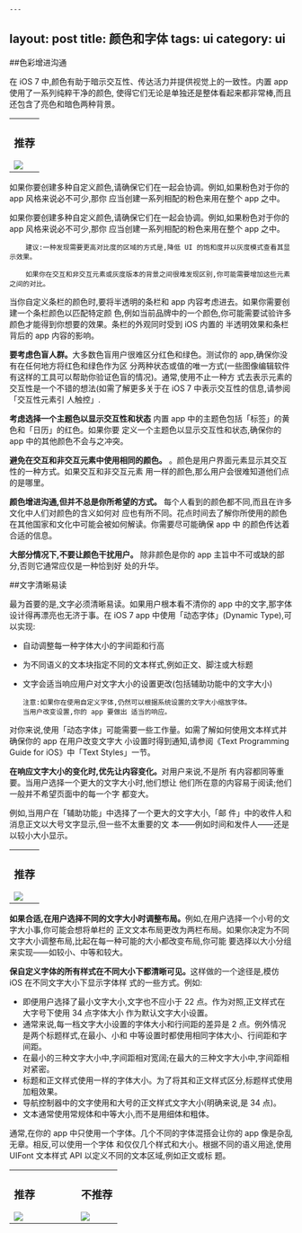 	---
layout: post
title: 颜色和字体
tags: ui
category: ui
---

##色彩增进沟通
在 iOS 7 中,颜色有助于暗示交互性、传达活力并提供视觉上的一致性。内置 app 使用了一系列纯粹干净的颜色, 使得它们无论是单独还是整体看起来都非常棒,而且还包含了亮色和暗色两种背景。
<table align="center">
<tr>
	<td>
	<h3 align="center">推荐</h3>
	<img src="https://developer.apple.com/library/ios/documentation/userexperience/conceptual/mobilehig/Art/color_family_a_2x.png"/>
	</td>
</tr>
</table>

如果你要创建多种自定义颜色,请确保它们在一起会协调。例如,如果粉色对于你的 app 风格来说必不可少,那你 应当创建一系列相配的粉色来用在整个 app 之中。如果你要创建多种自定义颜色,请确保它们在一起会协调。例如,如果粉色对于你的 app 风格来说必不可少,那你 应当创建一系列相配的粉色来用在整个 app 之中。					建议:一种发现需要更高对比度的区域的方式是,降低 UI 的饱和度并以灰度模式查看其显示效果。
		如果你在交互和非交互元素或灰度版本的背景之间很难发现区别,你可能需要增加这些元素之间的对比。
当你自定义条栏的颜色时,要将半透明的条栏和 app 内容考虑进去。如果你需要创建一个条栏颜色以匹配特定颜 色,例如当前品牌中的一个颜色,你可能需要试验许多颜色才能得到你想要的效果。条栏的外观同时受到 iOS 内置的 半透明效果和条栏背后的 app 内容的影响。
<b>要考虑色盲人群。</b>大多数色盲用户很难区分红色和绿色。测试你的 app,确保你没有在任何地方将红色和绿色作为区 分两种状态或值的唯一方式(一些图像编辑软件有这样的工具可以帮助你验证色盲的情况)。通常,使用不止一种方 式去表示元素的交互性是一个不错的想法(如需了解更多关于在 iOS 7 中表示交互性的信息,请参阅「交互性元素引 人触控」.
<b>考虑选择一个主题色以显示交互性和状态</b>	内置 app 中的主题色包括「标签」的黄色和「日历」的红色。如果你要 定义一个主题色以显示交互性和状态,确保你的 app 中的其他颜色不会与之冲突。	

<b>避免在交互和非交互元素中使用相同的颜色。</b>	。颜色是用户界面元素显示其交互性的一种方式。如果交互和非交互元素 用一样的颜色,那么用户会很难知道他们点的是哪里。	

<b>颜色增进沟通,但并不总是你所希望的方式。</b>	每个人看到的颜色都不同,而且在许多文化中人们对颜色的含义如何对 应也有所不同。花点时间去了解你所使用的颜色在其他国家和文化中可能会被如何解读。你需要尽可能确保 app 中 的颜色传达着合适的信息。	

<b>大部分情况下,不要让颜色干扰用户。</b>	除非颜色是你的 app 主旨中不可或缺的部分,否则它通常应仅是一种恰到好 处的升华。

##文字清晰易读

最为首要的是,文字必须清晰易读。如果用户根本看不清你的 app 中的文字,那字体设计得再漂亮也无济于事。在 iOS 7 app 中使用「动态字体」(Dynamic Type),可以实现:
-  自动调整每一种字体大小的字间距和行高
-   为不同语义的文本块指定不同的文本样式,例如正文、脚注或大标题
-   文字会适当响应用户对文字大小的设置更改(包括辅助功能中的文字大小)

		注意:如果你在使用自定义字体,仍然可以根据系统设置的文字大小缩放字体。
		当用户改变设置,你的 app 要做出 适当的响应。


对你来说,使用「动态字体」可能需要一些工作量。如需了解如何使用文本样式并确保你的 app 在用户改变文字大 小设置时得到通知,请参阅《Text Programming Guide for iOS》中「Text Styles」一节。	
<b>在响应文字大小的变化时,优先让内容变化。</b>对用户来说,不是所 有内容都同等重要。当用户选择一个更大的文字大小时,他们想让 他们所在意的内容易于阅读;他们一般并不希望页面中的每一个字 都变大。例如,当用户在「辅助功能」中选择了一个更大的文字大小,「邮 件」中的收件人和消息正文以大号文字显示,但一些不太重要的文 本——例如时间和发件人——还是以较小大小显示。
<table align="center">
<tr>
	<td>
	<h3 align="center">推荐</h3>
	<img src="https://developer.apple.com/library/ios/documentation/userexperience/conceptual/mobilehig/Art/mail_message_axlarge_2x.png"/>
	</td>
</tr>
</table><b>如果合适,在用户选择不同的文字大小时调整布局。</b>例如,在用户选择一个小号的文字大小事,你可能会想将单栏的 正文文本布局更改为两栏布局。如果你决定为不同文字大小调整布局,比起在每一种可能的大小都改变布局,你可能 要选择以大小分组来实现——如较小、中等和较大。<b>保自定义字体的所有样式在不同大小下都清晰可见。</b>这样做的一个途径是,模仿 iOS 在不同文字大小下显示字体样 式的一些方式。例如:

- 即便用户选择了最小文字大小,文字也不应小于 22 点。作为对照,正文样式在大字号下使用 34 点字体大小 作为默认文字大小设置。
- 通常来说,每一档文字大小设置的字体大小和行间距的差异是 2 点。例外情况是两个标题样式,在最小、小和 中等设置时都使用相同字体大小、行间距和字间距。
- 在最小的三种文字大小中,字间距相对宽阔;在最大的三种文字大小中,字间距相对紧密。
- 标题和正文样式使用一样的字体大小。为了将其和正文样式区分,标题样式使用加粗效果。
- 导航控制器中的文字使用和大号的正文样式文字大小(明确来说,是 34 点)。
- 文本通常使用常规体和中等大小,而不是用细体和粗体。

通常,在你的 app 中只使用一个字体。几个不同的字体混搭会让你的 app 像是杂乱无章。相反,可以使用一个字体 和仅仅几个样式和大小。根据不同的语义用途,使用 UIFont 文本样式 API 以定义不同的文本区域,例如正文或标 题。
<table align="center">
<tr>
	<td>
	<h3 align="center">推荐</h3>
	<img src="https://developer.apple.com/library/ios/documentation/userexperience/conceptual/mobilehig/Art/font_choice_rec_2x.png"/>
	</td>
	<td width="50px"></td>
	<td>
		<h3 align="center">不推荐</h3>
		<img src="https://developer.apple.com/library/ios/documentation/userexperience/conceptual/mobilehig/Art/font_choice_not-rec_2x.png"/>
	</td>
</tr>
</table>
<b></b><b></b>